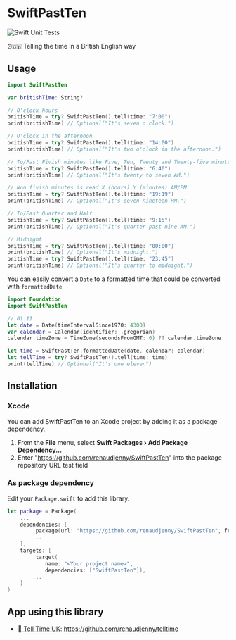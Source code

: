 # SwiftPastTen

![Swift Unit Tests](https://github.com/renaudjenny/SwiftPastTen/workflows/Swift/badge.svg)

⏰🇬🇧 Telling the time in a British English way

## Usage

```swift
import SwiftPastTen

var britishTime: String?

// O'clock hours
britishTime = try? SwiftPastTen().tell(time: "7:00")
print(britishTime) // Optional("It's seven o'clock.")

// O'clock in the afternoon
britishTime = try? SwiftPastTen().tell(time: "14:00")
print(britishTime) // Optional("It's two o'clock in the afternoon.")

// To/Past Fivish minutes like Five, Ten, Twenty and Twenty-five minutes
britishTime = try? SwiftPastTen().tell(time: "6:40")
print(britishTime) // Optional("It's twenty to seven AM.")

// Non fivish minutes is read X (hours) Y (minutes) AM/PM
britishTime = try? SwiftPastTen().tell(time: "19:19")
print(britishTime) // Optional("It's seven nineteen PM.")

// To/Past Quarter and Half
britishTime = try? SwiftPastTen().tell(time: "9:15")
print(britishTime) // Optional("It's quarter past nine AM.")

// Midnight
britishTime = try? SwiftPastTen().tell(time: "00:00")
print(britishTime) // Optional("It's midnight.")
britishTime = try? SwiftPastTen().tell(time: "23:45")
print(britishTime) // Optional("It's quarter to midnight.")
```

You can easily convert a `Date` to a formatted time that could be converted with `formattedDate`

```swift
import Foundation
import SwiftPastTen

// 01:11
let date = Date(timeIntervalSince1970: 4300)
var calendar = Calendar(identifier: .gregorian)
calendar.timeZone = TimeZone(secondsFromGMT: 0) ?? calendar.timeZone

let time = SwiftPastTen.formattedDate(date, calendar: calendar)
let tellTime = try? SwiftPastTen().tell(time: time)
print(tellTime) // Optional("It's one eleven")
```

## Installation

### Xcode

You can add SwiftPastTen to an Xcode project by adding it as a package dependency.

1. From the **File** menu, select **Swift Packages › Add Package Dependency...**
2. Enter "https://github.com/renaudjenny/SwiftPastTen" into the package repository URL test field

### As package dependency

Edit your `Package.swift` to add this library.

```swift
let package = Package(
    ...
    dependencies: [
        .package(url: "https://github.com/renaudjenny/SwiftPastTen", from: "1.0.1"),
        ...
    ],
    targets: [
        .target(
            name: "<Your project name>",
            dependencies: ["SwiftPastTen"]),
        ...
    ]
)
```

## App using this library

* [📲 Tell Time UK](https://apps.apple.com/gb/app/tell-time-uk/id1496541173): https://github.com/renaudjenny/telltime
